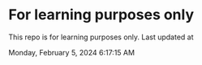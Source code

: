 # For learning purposes only
This repo is for learning purposes only.
Last updated at

Monday, February 5, 2024 6:17:15 AM

